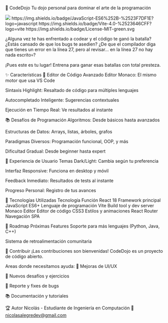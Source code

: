 🥋 CodeDojo
Tu dojo personal para dominar el arte de la programación

<img src="https://img.shields.io/badge/React-18.2.0-%252361DAFB?logo=react">
https://img.shields.io/badge/JavaScript-ES6%252B-%2523F7DF1E?logo=javascript
https://img.shields.io/badge/Vite-4.0-%2523646CFF?logo=vite
https://img.shields.io/badge/License-MIT-green.svg

¿Alguna vez te has enfrentado a codear y el código te ganó la batalla? ¿Estás cansado de que los bugs te asedien? ¿De que el compilador diga que tienes un error en la línea 27, pero al revisar... en la línea 27 no hay nada escrito💀?

¡Pues este es tu lugar! Entrena para ganar esas batallas con total presteza.

✨ Características
🎯 Editor de Código Avanzado
Editor Monaco: El mismo motor que usa VS Code

Sintaxis Highlight: Resaltado de código para múltiples lenguajes

Autocompletado Inteligente: Sugerencias contextuales

Ejecución en Tiempo Real: Ve resultados al instante

📚 Desafíos de Programación
Algoritmos: Desde básicos hasta avanzados

Estructuras de Datos: Arrays, listas, árboles, grafos

Paradigmas Diversos: Programación funcional, OOP, y más

Dificultad Gradual: Desde beginner hasta expert

🎨 Experiencia de Usuario
Temas Dark/Light: Cambia según tu preferencia

Interfaz Responsive: Funciona en desktop y móvil

Feedback Inmediato: Resultados de tests al instante

Progreso Personal: Registro de tus avances

🚀 Tecnologías Utilizadas
Tecnología	Función
React 18	Framework principal
JavaScript ES6+	Lenguaje de programación
Vite	Build tool y dev server
Monaco Editor	Editor de código
CSS3	Estilos y animaciones
React Router	Navegación SPA

🎯 Roadmap
Próximas Features
Soporte para más lenguajes (Python, Java, C++)

Sistema de retroalimentación comunitaria


🤝 Contribuir
¡Las contribuciones son bienvenidas! CodeDojo es un proyecto de código abierto.

Areas donde necesitamos ayuda:
🎨 Mejoras de UI/UX

🧠 Nuevos desafíos y ejercicios

🐛 Reporte y fixes de bugs

📚 Documentación y tutoriales



🏆 Autor
Nicolás - Estudiante de Ingeniería en Computación
📧 nicolasalegredev@gmail.com
